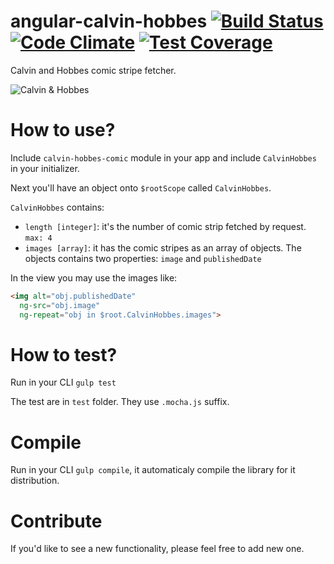 angular-calvin-hobbes
[![Build Status](https://travis-ci.org/ezekielriva/angular-calvin-hobbes.svg)](https://travis-ci.org/ezekielriva/angular-calvin-hobbes)
[![Code Climate](https://codeclimate.com/github/ezekielriva/angular-calvin-hobbes/badges/gpa.svg)](https://codeclimate.com/github/ezekielriva/angular-calvin-hobbes)
[![Test Coverage](https://codeclimate.com/github/ezekielriva/angular-calvin-hobbes/badges/coverage.svg)](https://codeclimate.com/github/ezekielriva/angular-calvin-hobbes)
=====================

Calvin and Hobbes comic stripe fetcher.

![Calvin & Hobbes](http://cdn.denofgeek.us/sites/denofgeekus/files/calvin-and-hobbes.jpg 'Calvin & Hobbes')

How to use?
==========

Include `calvin-hobbes-comic` module in your app and include `CalvinHobbes` in your initializer.

Next you'll have an object onto `$rootScope` called `CalvinHobbes`.

`CalvinHobbes` contains:

+ `length [integer]`: it's the number of comic strip fetched by request. `max: 4`
+ `images [array]`: it has the comic stripes as an array of objects. The objects contains two properties: `image` and `publishedDate`

In the view you may use the images like:

```html
<img alt="obj.publishedDate"
  ng-src="obj.image"
  ng-repeat="obj in $root.CalvinHobbes.images">
```

How to test?
============

Run in your CLI `gulp test`

The test are in `test` folder. They use `.mocha.js` suffix.

Compile
=======

Run in your CLI `gulp compile`, it automaticaly compile the library for it distribution.

Contribute
==========

If you'd like to see a new functionality, please feel free to add new one.
